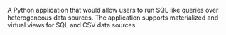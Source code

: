 
A Python application that would allow users to run SQL like queries over heterogeneous data sources. 
The application supports materialized and virtual views for SQL and CSV data sources.
